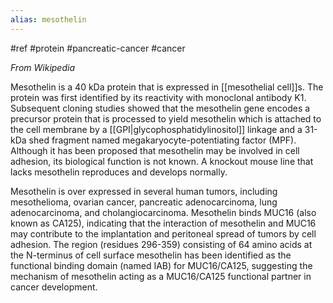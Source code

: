 ```yaml
---
alias: mesothelin
---
```


#ref #protein #pancreatic-cancer #cancer

_From Wikipedia_

Mesothelin is a 40 kDa protein that is expressed in [[mesothelial cell]]s. The protein was first identified by its reactivity with monoclonal antibody K1. Subsequent cloning studies showed that the mesothelin gene encodes a precursor protein that is processed to yield mesothelin which is attached to the cell membrane by a [[GPI|glycophosphatidylinositol]] linkage and a 31-kDa shed fragment named megakaryocyte-potentiating factor (MPF). Although it has been proposed that mesothelin may be involved in cell adhesion, its biological function is not known. A knockout mouse line that lacks mesothelin reproduces and develops normally.

Mesothelin is over expressed in several human tumors, including mesothelioma, ovarian cancer, pancreatic adenocarcinoma, lung adenocarcinoma, and cholangiocarcinoma. Mesothelin binds MUC16 (also known as CA125), indicating that the interaction of mesothelin and MUC16 may contribute to the implantation and peritoneal spread of tumors by cell adhesion. The region (residues 296-359) consisting of 64 amino acids at the N-terminus of cell surface mesothelin has been identified as the functional binding domain (named IAB) for MUC16/CA125, suggesting the mechanism of mesothelin acting as a MUC16/CA125 functional partner in cancer development.